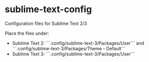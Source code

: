 sublime-text-config
===================

Configuration files for Sublime Text 2/3

Place the files under:

 * Sublime Text 2: ´´´.config/sublime-text-3/Packages/User´´´ and ´´´.config/sublime-text-3/Packages/Theme - Default´´´
 * Sublime Text 3: ´´´.config/sublime-text-3/Packages/User´´´
